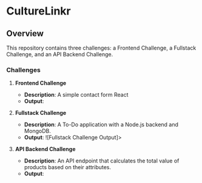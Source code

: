# CultureLinkr

## Overview

This repository contains three challenges: a Frontend Challenge, a Fullstack Challenge, and an API Backend Challenge.

### Challenges

1. **Frontend Challenge**
   - **Description**: A simple contact form React
   - **Output**:
     

2. **Fullstack Challenge**
   - **Description**: A To-Do application with a Node.js backend and MongoDB.
   - **Output**:
     ![Fullstack Challenge Output]>

3. **API Backend Challenge**
   - **Description**: An API endpoint that calculates the total value of products based on their attributes.
   - **Output**:
     
